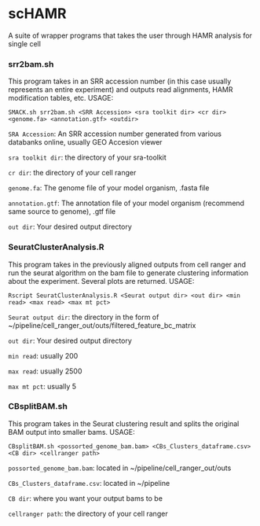# scHAMR
A suite of wrapper programs that takes the user through HAMR analysis for single cell

### srr2bam.sh
This program takes in an SRR accession number (in this case usually represents an entire experiment) and outputs read alignments, HAMR modification tables, etc. 
USAGE:
```
SMACK.sh srr2bam.sh <SRR Accession> <sra toolkit dir> <cr dir> <genome.fa> <annotation.gtf> <outdir>
```
```SRA Accession```: An SRR accession number generated from various databanks online, usually GEO Accesion viewer

```sra toolkit dir```: the directory of your sra-toolkit

```cr dir```: the directory of your cell ranger

```genome.fa```: The genome file of your model organism, .fasta file

```annotation.gtf```: The annotation file of your model organism (recommend same source to genome), .gtf file

```out dir```: Your desired output directory


### SeuratClusterAnalysis.R
This program takes in the previously aligned outputs from cell ranger and run the seurat algorithm on the bam file to 
generate clustering information about the experiment. Several plots are returned. 
USAGE:
```
Rscript SeuratClusterAnalysis.R <Seurat output dir> <out dir> <min read> <max read> <max mt pct>
```
```Seurat output dir```: the directory in the form of ~/pipeline/cell_ranger_out/outs/filtered_feature_bc_matrix

```out dir```: Your desired output directory

```min read```: usually 200

```max read```: usually 2500

```max mt pct```: usually 5


### CBsplitBAM.sh
This program takes in the Seurat clustering result and splits the original BAM output into smaller bams.
USAGE:
```
CBsplitBAM.sh <possorted_genome_bam.bam> <CBs_Clusters_dataframe.csv> <CB dir> <cellranger path>
```
```possorted_genome_bam.bam```: located in ~/pipeline/cell_ranger_out/outs

```CBs_Clusters_dataframe.csv```: located in ~/pipeline

```CB dir```: where you want your output bams to be

```cellranger path```: the directory of your cell ranger
